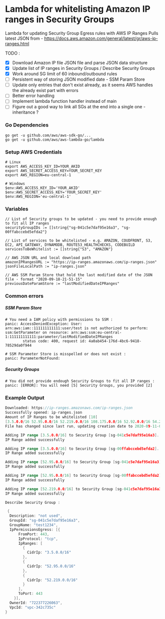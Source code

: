 # Lambda for whitelisting Amazon IP ranges in Security Groups
Lambda for updating Security Group Egress rules with AWS IP Ranges
Pulls latest JSON from - https://docs.aws.amazon.com/general/latest/gr/aws-ip-ranges.html

TODO :
- [x] Download Amazon IP file JSON file and parse JSON data structure
- [x] Update list of IP ranges in Security Groups / Describe Security Groups
- [x] Work around SG limit of 60 inbound/outbound rules
- [ ] Persistent way of storing JSON modified date - SSM Param Store
- [ ] Update only entries that don't exist already, as it seems AWS handles the already exist part with errors
- [ ] Better error handling
- [ ] Implement lambda function handler instead of main
- [ ] Figure out a good way to link all SGs at the end into a single one - inheritance ?

### Go Dependencies
```
go get -u github.com/aws/aws-sdk-go/...
go get -u github.com/aws/aws-lambda-go/lambda
```

### Setup AWS Credentials
```
# Linux
export AWS_ACCESS_KEY_ID=YOUR_AKID
export AWS_SECRET_ACCESS_KEY=YOUR_SECRET_KEY
export AWS_REGION=eu-central-1
```

```
# Windows
$env:AWS_ACCESS_KEY_ID='YOUR_AKID'
$env:AWS_SECRET_ACCESS_KEY='YOUR_SECRET_KEY'
$env:AWS_REGION='eu-central-1'
```

### Variables
```
// List of Security groups to be updated - you need to provide enough to fit all IP ranges
securityGroupIDs := []string{"sg-041c5e7daf95e16a3", "sg-00ffabccebd5efda2"}

// List of services to be whitelisted - e.g. AMAZON, COUDFRONT, S3, EC2, API_GATEWAY, DYNAMODB, ROUTE53_HEALTHCHECKS, CODEBUILD
servicesToBeWhitelist := []string{"S3", "AMAZON"}

// AWS JSON URL and local download path
amazonIPRangesURL := "https://ip-ranges.amazonaws.com/ip-ranges.json"
jsonFileLocalPath := "ip-ranges.json"

// AWS SSM Param Store that hold the last modified date of the JSON file - format "2020-09-18-21-51-15"
previousDateParamStore := "lastModifiedDateIPRanges"
```

### Common errors

##### SSM Param Store
```
# You need a IAM policy with permissions to SSM : 
panic: AccessDeniedException: User: arn:aws:iam::111111111111:user/test is not authorized to perform: ssm:GetParameter on resource: arn:aws:ssm:eu-central-1:111111111111:parameter/lastModifiedDateIPRanges
        status code: 400, request id: 4a0ab454-176d-4bc6-9418-78529da0f944
```

```
# SSM Parameter Store is misspelled or does not exist :
panic: ParameterNotFound: 
``` 

##### Security Groups
```
# You did not provide endough Security Groups to fit all IP ranges :
panic: [ERROR]: You will need [5] Security Groups, you provided [2]
```



### Example Output
```go run .\main.go
Downloaded: https://ip-ranges.amazonaws.com/ip-ranges.json
Successfully opened: ip-ranges.json
Amount of IP Ranges to be whitelisted [10]
[3.5.0.0/16 52.95.0.0/16 52.219.0.0/16 108.175.0.0/16 52.92.0.0/16 54.231.0.0/16 52.218.0.0/16 52.216.0.0/16 54.222.0.0/16 52.82.0.0/16]
File has changed since last run, updating creation date to 2020-09-11-01-51-14

Adding IP range [3.5.0.0/16] to Security Group [sg-041c5e7daf95e16a3]...
IP Range added successfully

Adding IP range [3.5.0.0/16] to Security Group [sg-00ffabccebd5efda2]...
IP Range added successfully

Adding IP range [52.95.0.0/16] to Security Group [sg-041c5e7daf95e16a3]...
IP Range added successfully

Adding IP range [52.95.0.0/16] to Security Group [sg-00ffabccebd5efda2]...
IP Range added successfully

Adding IP range [52.219.0.0/16] to Security Group [sg-041c5e7daf95e16a3]...
IP Range added successfully

Describe Security Group :

 {
  Description: "not used",
  GroupId: "sg-041c5e7daf95e16a3",
  GroupName: "test1234",
  IpPermissionsEgress: [{
      FromPort: 443,
      IpProtocol: "tcp",
      IpRanges: [
        {
          CidrIp: "3.5.0.0/16"
        },
        {
          CidrIp: "52.95.0.0/16"
        },
        {
          CidrIp: "52.219.0.0/16"
        }
      ],
      ToPort: 443
    }],
  OwnerId: "722377226063",
  VpcId: "vpc-342c735c"
}
```